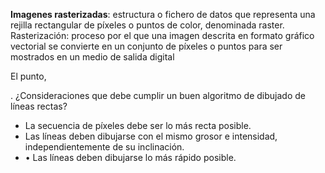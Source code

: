 **Imagenes rasterizadas**: estructura o fichero de datos que representa una rejilla rectangular de píxeles o puntos de color, denominada raster.
Rasterización: proceso por el que una imagen descrita en formato gráfico vectorial se convierte en un conjunto de píxeles o puntos para ser mostrados en un medio de salida digital

El punto,

.
¿Consideraciones que debe cumplir un buen algoritmo de dibujado de líneas rectas?
- La secuencia de píxeles debe ser lo más recta posible.
- Las líneas deben dibujarse con el mismo grosor e intensidad, independientemente de su inclinación.
- • Las líneas deben dibujarse lo más rápido posible.